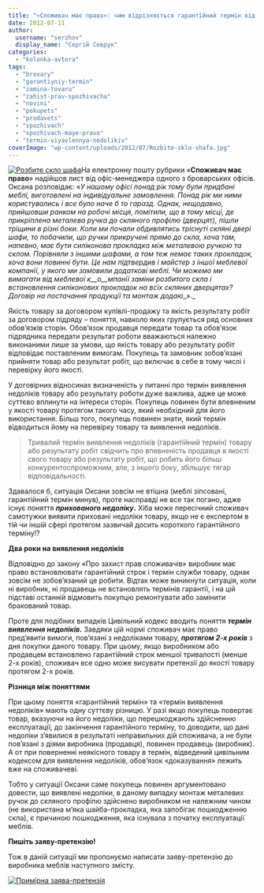 ```yaml
---
title: "«Споживач має право»: чим відрізняється гарантійний термін від терміну виявлення недоліків?"
date: 2012-07-11
author: 
  username: "serzhov"
  display_name: "Сергій Севрук"
categories: 
  - "kolonka-avtora"
tags: 
  - "brovary"
  - "garantiyniy-termin"
  - "zamina-tovaru"
  - "zahist-prav-spozhivacha"
  - "novini"
  - "pokupets"
  - "prodavets"
  - "spozhivach"
  - "spozhivach-maye-pravo"
  - "termin-viyavlennya-nedolikiv"
coverImage: "wp-content/uploads/2012/07/Rozbite-sklo-shafa.jpg"
---
```


[![](https://mpz.brovary.org/wp-content/uploads/2012/07/Rozbite-sklo-shafa.jpg "Розбите скло шафа")](https://mpz.brovary.org/wp-content/uploads/2012/07/Rozbite-sklo-shafa.jpg)На електронну пошту рубрики «**Споживач має право**» надійшов лист від офіс-менеджера одного з броварських офісів. Оксана розповідає: «_У нашому офісі понад рік тому були придбані меблі, виготовлені на індивідуальне замовлення. Понад рік ми ними користувались і все було наче_ _б_ _то_ _гаразд. Однак, нещодавно, прийшовши ранком на робочі місця, помітили, що в тому місці, де прикріплена металева ручка до скляного профілю (дверцят), пішли тріщини в різні боки. Коли ми почали обдивлятись тріснуті скляні двері шафи, то побачили, що ручки прикручені прямо до скла, хоча там, напевно, має бути силіконова прокладка між металевою ручкою та склом. Порівняли з іншими шафами, а там теж немає таких прокладок, хоча вони повинні бути. Це нам підтвердив і майстер з іншої меблевої компанії, у якого ми замовили додаткові меблі. Чи можемо ми вимагати від меблевої к__о__мпанії заміни розбитого скла і встановлення силіконових прокладок на всіх скляних дверцятах? Договір на постачання продукції та монтаж додаю__»._

Якість товару за договором купівлі-продажу та якість результату робіт за договором підряду – поняття, навколо яких групується ряд основних обов’язків сторін. Обов’язок продавця передати товар та обов’язок підрядника передати результат роботи вважаються належно виконаними лише за умови, що якість товару або результату робіт відповідає поставленим вимогам. Покупець та замовник зобов’язані прийняти товар або результат робіт, що включає в себе в тому числі і перевірку його якості.

У договірних відносинах визначеність у питанні про термін виявлення недоліків товару або результату роботи дуже важлива, адже це може суттєво вплинути на інтереси сторін. Покупець повинен бути впевненим у якості товару протягом такого часу, який необхідний для його використання. Більш того, покупець повинен знати, який термін відводиться йому на перевірку товару та виявлення недоліків.

> Тривалий термін виявлення недоліків (гарантійний термін) товару або результату робіт свідчить про впевненість продавця в якості свого товару або результату робіт, що робить його більш конкурентоспроможним, але, з іншого боку, збільшує тягар відповідальності.

Здавалося б, ситуація Оксани зовсім не втішна (меблі зіпсовані, гарантійний термін минув), проте насправді не все так погано, адже існує поняття **_прихованого недоліку_.** Хіба може пересічний споживач самотужки виявити приховані недоліки товару, якщо не є експертом в тій чи іншій сфері протягом зазвичай досить короткого гарантійного терміну!?

**Два роки на виявлення недоліків**

Відповідно до закону «Про захист прав споживачів» виробник має право встановлювати гарантійний строк і термін служби товару, однак зовсім не зобов’язаний це робити. Відтак може виникнути ситуація, коли ні виробник, ні продавець не встановлять термінів гарантії, і на цій підставі останній відмовить покупцю ремонтувати або замінити бракований товар.

Проте для подібних випадків Цивільний кодекс вводить поняття _**термін виявлення недоліків.**_ Завдяки цій нормі споживач має право пред’явити вимоги, пов’язані з недоліками товару, **_протягом 2-х років_** з дня покупки даного товару. При цьому, якщо виробником або продавцем встановлено гарантійний строк меншої тривалості (менше 2-х років), споживач все одно може висувати претензії до якості товару протягом 2-х років.

**Різниця між поняттями**

При цьому поняття «гарантійний термін» та «термін виявлення недоліків» мають одну суттєву різницю. У разі якщо покупець повертає товар, вказуючи на його недоліки, що перешкоджають здійсненню експлуатації, до закінчення гарантійного терміну, то доводити, що дані недоліки з’явилися в результаті неправильних дій споживача, а не були пов’язані з діями виробника (продавця), повинен продавець (виробник). А от при поверненні неякісного товару в термін, відведений цивільним кодексом для виявлення недоліків, обов’язок «доказування» лежить вже на споживачеві.

Тобто у ситуації Оксани саме покупець повинен аргументовано довести, що виявлені недоліки, в даному випадку монтаж металевих ручок до скляного профілю здійснено виробником не належним чином (не використана м’яка шайба-прокладка, яка запобігає пошкодженню скла), є причиною пошкодження, яка існувала з початку експлуатації меблів.

**Пишіть заяву-претензію!**

Тож в даній ситуації ми пропонуємо написати заяву-претензію до виробника меблів наступного змісту.

[![](https://mpz.brovary.org/wp-content/uploads/2012/07/Primirna-zayava-pretenziya.jpg "Примірна заява-претензія")](https://mpz.brovary.org/wp-content/uploads/2012/07/Primirna-zayava-pretenziya.jpg)
